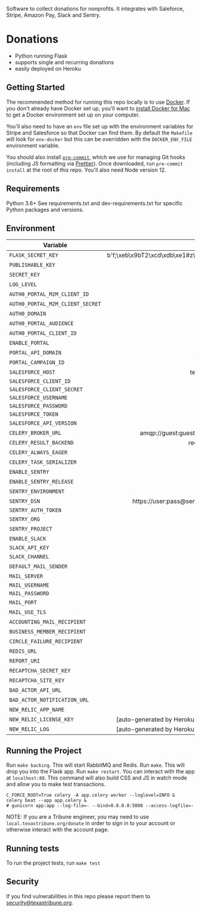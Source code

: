 Software to collect donations for nonprofits. It integrates with Saleforce, Stripe, Amazon Pay, Slack and Sentry.

Donations
=========

- Python running Flask
- supports single and recurring donations
- easily deployed on Heroku

Getting Started
---------------

The recommended method for running this repo locally is to use [Docker](https://www.docker.com/). If you don't already have Docker set up, you'll want to [install Docker for Mac](https://docs.docker.com/engine/installation/mac/) to get a Docker environment set up on your computer.

You'll also need to have an `env` file set up with the environment variables for Stripe
and Salesforce so that Docker can find them. By default the `Makefile` will look for
`env-docker` but this can be overridden with the `DOCKER_ENV_FILE` environment variable.

You should also install [`pre-commit`](https://pre-commit.com/#install), which we use for managing Git hooks (including JS formatting via [Prettier](https://prettier.io/)). Once downloaded, run `pre-commit install` at the root of this repo. You'll also need Node version 12.

Requirements
------------
Python 3.6+
See requirements.txt and dev-requirements.txt for specific Python packages and versions.

Environment
-----------
| Variable                    |                                        Example |
|-----------------------------|-----------------------------------------------:|
| `FLASK_SECRET_KEY`          |  b'f;\xeb\x9bT2\xcd\xdb\xe1#z\xfb\xab\xf8(\x03'|
| `PUBLISHABLE_KEY`           |                                  pk_test_12345 |
| `SECRET_KEY`                |                                  sk_test_12335 |
| `LOG_LEVEL`                 |                                          DEBUG |
| `AUTH0_PORTAL_M2M_CLIENT_ID`|                                         string |
| `AUTH0_PORTAL_M2M_CLIENT_SECRET`|                                     string |
| `AUTH0_DOMAIN`              |                                     domain.com |
| `AUTH0_PORTAL_AUDIENCE`     |                                      foobarbaz |
| `AUTH0_PORTAL_CLIENT_ID`    |                             stringstringstring |
| `ENABLE_PORTAL`             |                                           True |
| `PORTAL_API_DOMAIN`         |                            https://foo.bar/api |
| `PORTAL_CAMPAIGN_ID`        |                             stringstringstring |
| `SALESFORCE_HOST`           |                            test.salesforce.com |
| `SALESFORCE_CLIENT_ID`      |                                                |
| `SALESFORCE_CLIENT_SECRET`  |                                                |
| `SALESFORCE_USERNAME`       |                                                |
| `SALESFORCE_PASSWORD`       |                                                |
| `SALESFORCE_TOKEN`          |                                                |
| `SALESFORCE_API_VERSION`    |                                          v43.0 |
| `CELERY_BROKER_URL`         |              amqp://guest:guest@rabbitmq:5672/ |
| `CELERY_RESULT_BACKEND`     |                           redis://redis:6379/0 |
| `CELERY_ALWAYS_EAGER`       |                                          False |
| `CELERY_TASK_SERIALIZER`    |                                           json |
| `ENABLE_SENTRY`             |                                           True |
| `ENABLE_SENTRY_RELEASE`     |                                           True |
| `SENTRY_ENVIRONMENT`        |                                           test |
| `SENTRY_DSN`                |          https://user:pass@sentry/7?timeout=10 |
| `SENTRY_AUTH_TOKEN`         |                                                |
| `SENTRY_ORG`                |                                       your-org |
| `SENTRY_PROJECT`            |                                      donations |
| `ENABLE_SLACK`              |                                          False |
| `SLACK_API_KEY`             |                                                |
| `SLACK_CHANNEL`             |                                     #donations |
| `DEFAULT_MAIL_SENDER`       |                                    foo@bar.org |
| `MAIL_SERVER`               |                                mail.server.com |
| `MAIL_USERNAME`             |                                                |
| `MAIL_PASSWORD`             |                                                |
| `MAIL_PORT`                 |                                             25 |
| `MAIL_USE_TLS`              |                                           True |
| `ACCOUNTING_MAIL_RECIPIENT` |                                    foo@bar.org |
| `BUSINESS_MEMBER_RECIPIENT` |                                    foo@bar.org |
| `CIRCLE_FAILURE_RECIPIENT`  |                                    foo@bar.org |
| `REDIS_URL`                 |                             redis://redis:6379 |
| `REPORT_URI`                |                                https://foo.bar |
| `RECAPTCHA_SECRET_KEY`      |                             stringstringstring |
| `RECAPTCHA_SITE_KEY`        |                             stringstringstring |
| `BAD_ACTOR_API_URL`         |                            https://foo.bar.api |
| `BAD_ACTOR_NOTIFICATION_URL`|                            https://foo.bar.api |
| `NEW_RELIC_APP_NAME`|                                         donations-prod |
| `NEW_RELIC_LICENSE_KEY`|          [auto-generated by Heroku newrelic add-on] |
| `NEW_RELIC_LOG`|                  [auto-generated by Heroku newrelic add-on] |

Running the Project
-------------------

Run `make backing`. This will start RabbitMQ and Redis.
Run `make`. This will drop you into the Flask app.
Run `make restart`. You can interact with the app at `localhost:80`. This command will also build CSS and JS in watch mode and allow you to make test transactions.

```
C_FORCE_ROOT=True celery -A app.celery worker --loglevel=INFO &
celery beat --app app.celery &
# gunicorn app:app --log-file=- --bind=0.0.0.0:5000 --access-logfile=-
```

NOTE: If you are a Tribune engineer, you may need to use `local.texastribune.org/donate` in order to sign in to your account or otherwise interact with the account page.

Running tests
-------------

To run the project tests, run
`make test`

Security
--------

If you find vulnerabilities in this repo please report them to security@texastribune.org.
